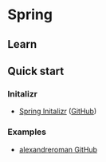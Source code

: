 # Spring

## Learn

## Quick start

### Initalizr

- [Spring Initalizr](https://start.spring.io/) ([GitHub](https://github.com/spring-io/initializr))

### Examples

- [alexandreroman GitHub](https://github.com/alexandreroman)

